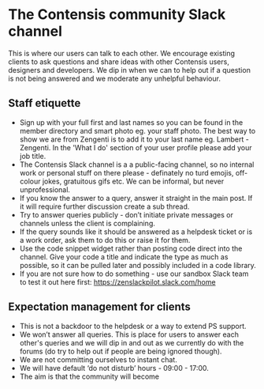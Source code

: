# The Contensis community Slack channel

This is where our users can talk to each other. We encourage existing clients to ask questions and share ideas with other Contensis users, designers and developers. We dip in when we can to help out if a question is not being answered and we moderate any unhelpful behaviour.   

## Staff etiquette
- Sign up with your full first and last names so you can be found in the member directory and smart photo eg. your staff photo. The best way to show we are from Zengenti is to add it to your last name eg. Lambert - Zengenti. In the 'What I do' section of your user profile please add your job title.
- The Contensis Slack channel is a a public-facing channel, so no internal work or personal stuff on there please - definately no turd emojis, off-colour jokes, gratuitous gifs etc. We can be informal, but never unprofessional.
- If you know the answer to a query, answer it straight in the main post. If it will require further discussion create a sub thread.
- Try to answer queries publicly - don’t initiate private messages or channels unless the client is complaining.
- If the query sounds like it should be answered as a helpdesk ticket or is a work order, ask them to do this or raise it for them.
- Use the code snippet widget rather than posting code direct into the channel. Give your code a title and indicate the type as much as possible, so it can be pulled later and possibly included in a code library.
- If you are not sure how to do something - use our sandbox Slack team to test it out here first: https://zenslackpilot.slack.com/home

## Expectation management for clients
- This is not a backdoor to the helpdesk or a way to extend PS support.
- We won’t answer all queries. This is place for users to answer each other's queries and we will dip in and out as we currently do with the forums (do try to help out if people are being ignored though).
- We are not committing ourselves to instant chat.
- We will have default ‘do not disturb’ hours - 09:00 - 17:00.
- The aim is that the community will become  

